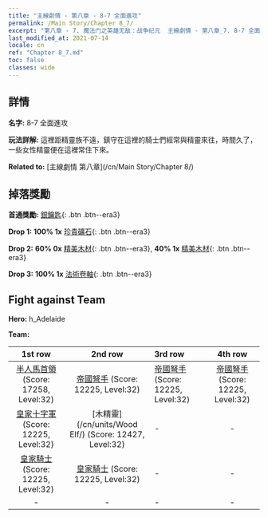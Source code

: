 ```yaml
---
title: "主線劇情 - 第八章 - 8-7 全面進攻"
permalink: /Main Story/Chapter 8_7/
excerpt: "第八章 - 7. 魔法门之英雄无敌：战争纪元  主線劇情 - 第八章_7. 8-7 全面進攻"
last_modified_at: 2021-07-14
locale: cn
ref: "Chapter 8_7.md"
toc: false
classes: wide
---
```


## 詳情

 **名字:** 8-7 全面進攻

 **玩法詳解:** 這裡距精靈族不遠，鎮守在這裡的騎士們經常與精靈來往，時間久了，一些女性精靈便在這裡常住下來。

 **Related to:** [主線劇情 第八章](/cn/Main Story/Chapter 8/)

## 掉落獎勵

 **首通獎勵:** [銀鑰匙](/cn/Items/con_693/){: .btn .btn--era3}

 **Drop 1:** **100% 1x** [珍貴礦石](/cn/Items/mat_26/){: .btn .btn--era3}

 **Drop 2:** **60% 0x** [精美木材](/cn/Items/mat_20/){: .btn .btn--era3}, **40% 1x** [精美木材](/cn/Items/mat_20/){: .btn .btn--era3}

 **Drop 3:** **100% 1x** [法術卷軸](/cn/Items/con_694/){: .btn .btn--era3}


## Fight against Team
 **Hero:** h_Adelaide

 **Team:**


  | 1st row | 2nd row | 3rd row | 4th row |
  |:----:|:----:|:----|:----:|
  | [半人馬首領](/cn/units/Centaur/) (Score: 17258, Level:32)  | [帝國弩手](/cn/units/Marksman/) (Score: 12225, Level:32)  | [帝國弩手](/cn/units/Marksman/) (Score: 12225, Level:32)  | [帝國弩手](/cn/units/Marksman/) (Score: 12225, Level:32)  |
  | [皇家十字軍](/cn/units/Swordsman/) (Score: 12225, Level:32)  | [木精靈](/cn/units/Wood Elf/) (Score: 12427, Level:32)  | - | - |
  | [皇家騎士](/cn/units/Cavalier/) (Score: 12225, Level:32)  | [皇家騎士](/cn/units/Cavalier/) (Score: 12225, Level:32)  | - | - |
  | - | - | - | - |


